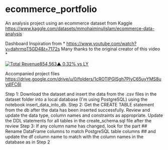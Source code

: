 # ecommerce_portfolio
An analysis project using an ecommerce dataset from Kaggle https://www.kaggle.com/datasets/mmohaiminulislam/ecommerce-data-analysis

Dashboard Inspiration from 
    * https://www.youtube.com/watch?v=dahrmqT5GD4&t=7172s Many thanks to the original creator of this video
    * <div class='tableauPlaceholder' id='viz1724837811403' style='position: relative'><noscript><a href='#'><img alt='Total Revenue854,563▲ 0.32% vs LY ' src='https:&#47;&#47;public.tableau.com&#47;static&#47;images&#47;Ec&#47;EcommercePortfolio&#47;QuantityMetrics&#47;1_rss.png' style='border: none' /></a></noscript><object class='tableauViz'  style='display:none;'><param name='host_url' value='https%3A%2F%2Fpublic.tableau.com%2F' /> <param name='embed_code_version' value='3' /> <param name='site_root' value='' /><param name='name' value='EcommercePortfolio&#47;QuantityMetrics' /><param name='tabs' value='no' /><param name='toolbar' value='yes' /><param name='static_image' value='https:&#47;&#47;public.tableau.com&#47;static&#47;images&#47;Ec&#47;EcommercePortfolio&#47;QuantityMetrics&#47;1.png' /> <param name='animate_transition' value='yes' /><param name='display_static_image' value='yes' /><param name='display_spinner' value='yes' /><param name='display_overlay' value='yes' /><param name='display_count' value='yes' /><param name='language' value='en-US' /><param name='filter' value='publish=yes' /></object></div>                <script type='text/javascript'>                    var divElement = document.getElementById('viz1724837811403');                    var vizElement = divElement.getElementsByTagName('object')[0];                    vizElement.style.width='100%';vizElement.style.height=(divElement.offsetWidth*0.75)+'px';                    var scriptElement = document.createElement('script');                    scriptElement.src = 'https://public.tableau.com/javascripts/api/viz_v1.js';                    vizElement.parentNode.insertBefore(scriptElement, vizElement);                </script>

Accompanied project files https://drive.google.com/drive/u/0/folders/1cROTIPGlSgh7PIyC65uyYMS8uydIFC6l

Step 1: Download the dataset and insert the data from the .csv files in the dataset folder into a local database (I'm using PostgreSQL) using the notebook insert_data_into_db.
Step 2: Get the CREATE TABLE statement from the db after the data has been inserted successfully. Review and update the data type, column names and constraints as appropriate. Update the DDL statements for all tables in the create_schema.sql file after the review
Step 3: If any column name has changed, look for the part ## Rename DataFrame columns to match PostgreSQL table columns ## and update the df column name to match with the column names in the database as in Step 2


